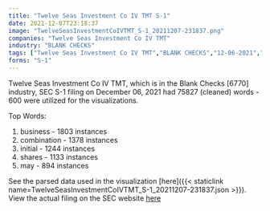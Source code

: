 ```yaml
---
title: "Twelve Seas Investment Co IV TMT S-1"
date: 2021-12-07T23:18:37
image: "TwelveSeasInvestmentCoIVTMT_S-1_20211207-231837.png"
companies: "Twelve Seas Investment Co IV TMT"
industry: "BLANK CHECKS"
tags: ["Twelve Seas Investment Co IV TMT","BLANK CHECKS","12-06-2021","S-1"]
forms: "S-1"
---
```

Twelve Seas Investment Co IV TMT, which is in the Blank Checks [6770] industry, SEC S-1 filing on December 06, 2021 had 75827 (cleaned) words - 600 were utilized for the visualizations.

Top Words:
1. business - 1803 instances
2. combination - 1378 instances
3. initial - 1244 instances
4. shares - 1133 instances
5. may - 894 instances


See the parsed data used in the visualization [here]({{< staticlink name=TwelveSeasInvestmentCoIVTMT_S-1_20211207-231837.json >}}).  
View the actual filing on the SEC website [here](https://www.sec.gov/Archives/edgar/data/1892387/0001213900-21-063685.txt)